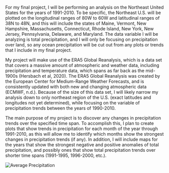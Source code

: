 For my final project, I will be performing an analysis on the Northeast United States for the years of 1991-2010. To be specific, the Northeast U.S. will be plotted on the longitudinal ranges of 80W to 60W and latitudinal ranges of 38N to 48N, and this will include the states of Maine, Vermont, New Hampshire, Massachusetts, Connecticut, Rhode Island, New York, New Jersey, Pennsylvania, Delaware, and Maryland. The data variable I will be analyzing is total precipitation, and I will only be focusing on precipitation over land, so any ocean precipitation will be cut out from any plots or trends that I include in my final project.

My project will make use of the ERA5 Global Reanalysis, which is a data set that covers a massive amount of atmospheric and weather data, including precipitation and temperature data, which spans as far back as the mid-1900s (Hersbach et al, 2020). The ERA5 Global Reanalysis was created by the European Center for Medium-Range Weather Forecasts, and is consistently updated with both new and changing atmospheric data (ECMWF, n.d.). Because of the size of this data set, I will likely narrow my analysis down to only northeast region of the U.S. (exact latitudes and longitudes not yet determined), while focusing on the variable of precipitation trends between the years of 1990-2010.

The main purpose of my project is to discover any changes in precipitation trends over the specified time span. To accomplish this, I plan to create plots that show trends in precipitation for each month of the year through 1991-2010, as this will allow me to identify which months show the strongest changes in precipitation trends (if any). In addition, I will include maps for the years that show the strongest negative and positive anomalies of total precipitation, and possibly ones that show total precipitation trends over shorter time spans (1991-1995, 1996-2000, etc.). 

![Average Precipitation](/JStiles9552/CLIM_680_Project/Avg_precip.png)
